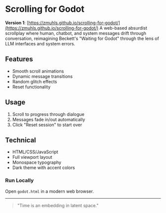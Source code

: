 # Scrolling for Godot
**Version 1**: [https://zmuhls.github.io/scrolling-for-godot/](https://zmuhls.github.io/scrolling-for-godot/)
A web-based absurdist scrollplay where human, chatbot, and system messages drift through conversation, reimagining Beckett's "Waiting for Godot" through the lens of LLM interfaces and system errors.

## Features
* Smooth scroll animations
* Dynamic message transitions
* Random glitch effects
* Reset functionality

## Usage
1. Scroll to progress through dialogue
2. Messages fade in/out automatically
3. Click "Reset session" to start over

## Technical
* HTML/CSS/JavaScript
* Full viewport layout
* Monospace typography
* Dark theme with accent colors

### Run Locally
Open `godot.html` in a modern web browser.
___
> "Time is an embedding in latent space."
